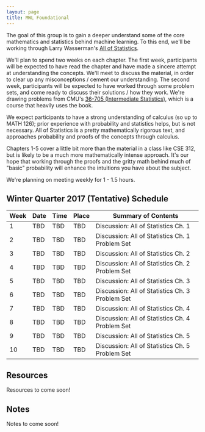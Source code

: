 ```yaml
---
layout: page
title: MWL Foundational
---
```


The goal of this group is to gain a deeper understand some of the core
mathematics and statistics behind machine learning. To this end, we'll be
working through Larry Wasserman's
[All of Statistics](http://www.stat.cmu.edu/~larry/all-of-statistics/).

We'll plan to spend two weeks on each chapter. The first week, participants will
be expected to have read the chapter and have made a sincere attempt at
understanding the concepts. We'll meet to discuss the material, in order to
clear up any misconceptions / cement our understanding. The second week,
participants will be expected to have worked through some problem sets, and come
ready to discuss their solutions / how they work. We're drawing problems from
CMU's
[36-705 (Intermediate Statistics)](http://www.stat.cmu.edu/~larry/=stat705/),
which is a course that heavily uses the book.

We expect participants to have a strong understanding of calculus (so up to MATH
126); prior experience with probability and statistics helps, but is not
necessary. All of Statistics is a pretty mathematically rigorous text, and
approaches probability and proofs of the concepts through calculus.

Chapters 1-5 cover a little bit more than the material in a class like CSE 312,
but is likely to be a much more mathematically intense approach. It's our hope
that working through the proofs and the gritty math behind much of "basic"
probability will enhance the intuitions you have about the subject.

We're planning on meeting weekly for 1 - 1.5 hours.

## Winter Quarter 2017 (Tentative) Schedule

| Week | Date | Time | Place | Summary of Contents |
|------|------|------|-------|-----------------------------------------------------|
| 1 | TBD | TBD | TBD | Discussion: All of Statistics Ch. 1 |
| 2 | TBD | TBD | TBD | Discussion: All of Statistics Ch. 1 Problem Set |
| 3 | TBD | TBD | TBD | Discussion: All of Statistics Ch. 2 |
| 4 | TBD | TBD | TBD | Discussion: All of Statistics Ch. 2 Problem Set|
| 5 | TBD | TBD | TBD | Discussion: All of Statistics Ch. 3 |
| 6 | TBD | TBD | TBD | Discussion: All of Statistics Ch. 3 Problem Set|
| 7 | TBD | TBD | TBD | Discussion: All of Statistics Ch. 4 |
| 8 | TBD | TBD | TBD | Discussion: All of Statistics Ch. 4 Problem Set |
| 9 | TBD | TBD | TBD | Discussion: All of Statistics Ch. 5 |
| 10 | TBD | TBD | TBD | Discussion: All of Statistics Ch. 5 Problem Set |

## Resources

Resources to come soon!

## Notes

Notes to come soon!
